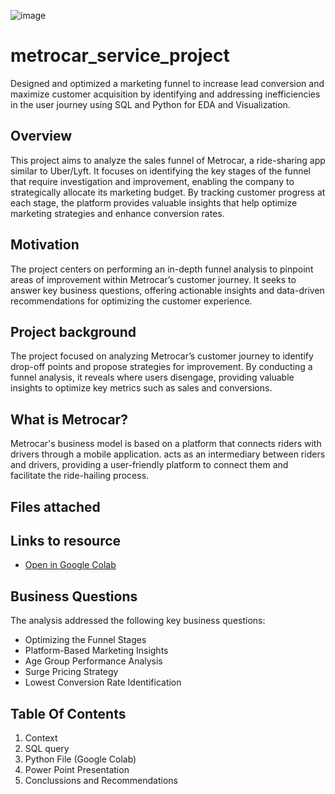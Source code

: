 ![image](https://github.com/user-attachments/assets/abbb3710-130f-49f3-bdb3-de86e15837b0)

# metrocar_service_project
Designed and optimized a marketing funnel to increase lead conversion and maximize customer acquisition by identifying and addressing inefficiencies in the user journey using SQL and Python for EDA and Visualization. 
## Overview
This project aims to analyze the sales funnel of Metrocar, a ride-sharing app similar to Uber/Lyft. It focuses on identifying the key stages of the funnel that require investigation and improvement, enabling the company to strategically allocate its marketing budget. By tracking customer progress at each stage, the platform provides valuable insights that help optimize marketing strategies and enhance conversion rates.
## Motivation
The project centers on performing an in-depth funnel analysis to pinpoint areas of improvement within Metrocar’s customer journey. It seeks to answer key business questions, offering actionable insights and data-driven recommendations for optimizing the customer experience.
## Project background 
The project focused on analyzing Metrocar’s customer journey to identify drop-off points and propose strategies for improvement. By conducting a funnel analysis, it reveals where users disengage, providing valuable insights to optimize key metrics such as sales and conversions.
## What is Metrocar?
Metrocar's business model is based on a platform that connects riders with drivers through a mobile application. acts as an intermediary between riders and drivers, providing a user-friendly platform to connect them and facilitate the ride-hailing process.
## Files attached 

## Links to resource

- [Open in Google Colab](https://colab.research.google.com/drive/1pvm6u5kE7ZJ6JfSj2WRIBXXqqCShEfn-?usp=sharing)

## Business Questions
The analysis addressed the following key business questions:

* Optimizing the Funnel Stages
* Platform-Based Marketing Insights
* Age Group Performance Analysis
* Surge Pricing Strategy
* Lowest Conversion Rate Identification

## Table Of Contents

1. Context
2. SQL query
3. Python File (Google Colab)
4. Power Point Presentation
5. Conclussions and Recommendations
 
